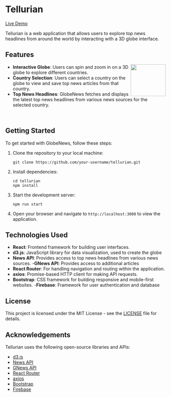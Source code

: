 # Tellurian

[Live Demo](https://tellurian.onrender.com/)

Tellurian is a web application that allows users to explore top news headlines from around the world by interacting with a 3D globe interface.

## Features
<img src="https://github.com/shenshuu/tellurian/assets/26040264/2e99f291-975e-4a91-a624-bd4363da0db8" align="right" width="110" height="100" />

- **Interactive Globe**: Users can spin and zoom in on a 3D globe to explore different countries.
- **Country Selection**: Users can select a country on the globe to view and save top news articles from that country.
- **Top News Headlines**: GlobeNews fetches and displays the latest top news headlines from various news sources for the selected country.
<br clear="right"/>

## Getting Started

To get started with GlobeNews, follow these steps:

1. Clone the repository to your local machine:

    ```
    git clone https://github.com/your-username/tellurian.git
    ```

2. Install dependencies:

    ```
    cd tellurian
    npm install
    ```

3. Start the development server:

    ```
    npm run start
    ```

4. Open your browser and navigate to `http://localhost:3000` to view the application.

## Technologies Used

- **React**: Frontend framework for building user interfaces.
- **d3.js**: JavaScript library for data visualization, used to create
the globe
- **News API**: Provides access to top news headlines from various news sources.
-**GNews API**: Provides access to additional articles
- **React Router**: For handling navigation and routing within the application.
- **axios**: Promise-based HTTP client for making API requests.
- **Bootstrap**: CSS framework for building responsive and mobile-first websites.
-**Firebase**: Framework for user authentication and database

## License

This project is licensed under the MIT License - see the [LICENSE](LICENSE) file for details.

## Acknowledgements

Tellurian uses the following open-source libraries and APIs:

- [d3.js](https://d3js.org/)
- [News API](https://newsapi.org/)
- [GNews API](https://gnews.io/)
- [React Router](https://reactrouter.com/)
- [axios](https://axios-http.com/)
- [Bootstrap](https://getbootstrap.com/)
- [Firebase](https://firebase.google.com/)
